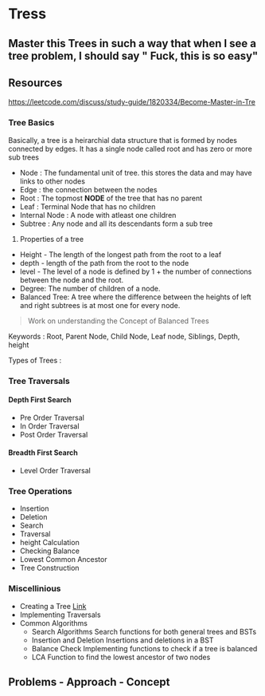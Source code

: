 # Tress

## Master this Trees in such a way that when I see a tree problem, I should say " Fuck, this is so easy"

## Resources

https://leetcode.com/discuss/study-guide/1820334/Become-Master-in-Tre

### Tree Basics

Basically, a tree is a heirarchial data structure that is formed by nodes connected by edges.
It has a single node called root and has zero or more sub trees

- Node : The fundamental unit of tree. this stores the data and may have links to other nodes
- Edge : the connection between the nodes
- Root : The topmost **NODE** of the tree that has no parent
- Leaf : Terminal Node that has no children
- Internal Node : A node with atleast one children
- Subtree : Any node and all its descendants form a sub tree

1. Properties of a tree

- Height - The length of the longest path from the root to a leaf
- depth - length of the path from the root to the node
- level - The level of a node is defined by 1 + the number of connections between the node and the root.
- Degree: The number of children of a node.
- Balanced Tree: A tree where the difference between the heights of left and right subtrees is at most one for every node.

> Work on understanding the Concept of Balanced Trees

Keywords : Root, Parent Node, Child Node, Leaf node, Siblings, Depth, height

Types of Trees :

### Tree Traversals

#### Depth First Search

- Pre Order Traversal
- In Order Traversal
- Post Order Traversal

#### Breadth First Search

- Level Order Traversal

### Tree Operations

- Insertion
- Deletion
- Search
- Traversal
- height Calculation
- Checking Balance
- Lowest Common Ancestor
- Tree Construction

### Miscellinious

- Creating a Tree
  [Link](./Creating_tree.py)
- Implementing Traversals
- Common Algorithms
  - Search Algorithms
    Search functions for both general trees and BSTs
  - Insertion and Deletion
    Insertions and deletions in a BST
  - Balance Check
    Implementing functions to check if a tree is balanced
  - LCA
    Function to find the lowest ancestor of two nodes

## Problems - Approach - Concept
